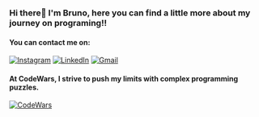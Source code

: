 ### Hi there👋 I'm Bruno, here you can find a little more about my journey on programing!! 
#### You can contact me on: 


[![Instagram](https://img.shields.io/badge/Instagram-E4405F?style=for-the-badge&logo=instagram&logoColor=white)](https://www.instagram.com/_brunogcosta/)
[![LinkedIn](https://img.shields.io/badge/LinkedIn-0077B5?style=for-the-badge&logo=linkedin&logoColor=white)](https://www.linkedin.com/in/bruno-costa04)
[![Gmail](https://img.shields.io/badge/Gmail-D14836?style=for-the-badge&logo=gmail&logoColor=white)](https://mailto:brunocosta0427@gmail.com)

#### At CodeWars, I strive to push my limits with complex programming puzzles.
[![CodeWars](https://www.codewars.com/users/BrunoCostaCode/badges/large)](https://www.codewars.com/users/BrunoCostaCode)











<!--
**BrunoCosta04/BrunoCosta04** is a ✨ _special_ ✨ repository because its `README.md` (this file) appears on your GitHub profile.

Here are some ideas to get you started:

- 🔭 I’m currently working on ...
- 🌱 I’m currently learning ...
- 👯 I’m looking to collaborate on ...
- 🤔 I’m looking for help with ...
- 💬 Ask me about ...
- 📫 How to reach me: ...
- 😄 Pronouns: ...
- ⚡ Fun fact: ...
-->
